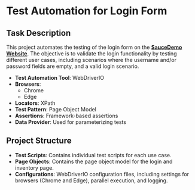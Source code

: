 # Test Automation for Login Form

## Task Description

This project automates the testing of the login form on the **[SauceDemo Website](https://www.saucedemo.com/)**. The objective is to validate the login functionality by testing different user cases, including scenarios where the username and/or password fields are empty, and a valid login scenario.
- **Test Automation Tool**: WebDriverIO
- **Browsers**: 
   - Chrome
   - Edge
- **Locators**: XPath
- **Test Pattern**: Page Object Model
- **Assertions**: Framework-based assertions
- **Data Provider**: Used for parameterizing tests

## Project Structure

- **Test Scripts**: Contains individual test scripts for each use case.
- **Page Objects**: Contains the page object model for the login and inventory page.
- **Configurations**: WebDriverIO configuration files, including settings for browsers (Chrome and Edge), parallel execution, and logging.
